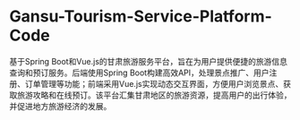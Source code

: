 # Gansu-Tourism-Service-Platform-Code
基于Spring Boot和Vue.js的甘肃旅游服务平台，旨在为用户提供便捷的旅游信息查询和预订服务。后端使用Spring Boot构建高效API，处理景点推广、用户注册、订单管理等功能；前端采用Vue.js实现动态交互界面，方便用户浏览景点、获取旅游攻略和在线预订。该平台汇集甘肃地区的旅游资源，提高用户的出行体验，并促进地方旅游经济的发展。
